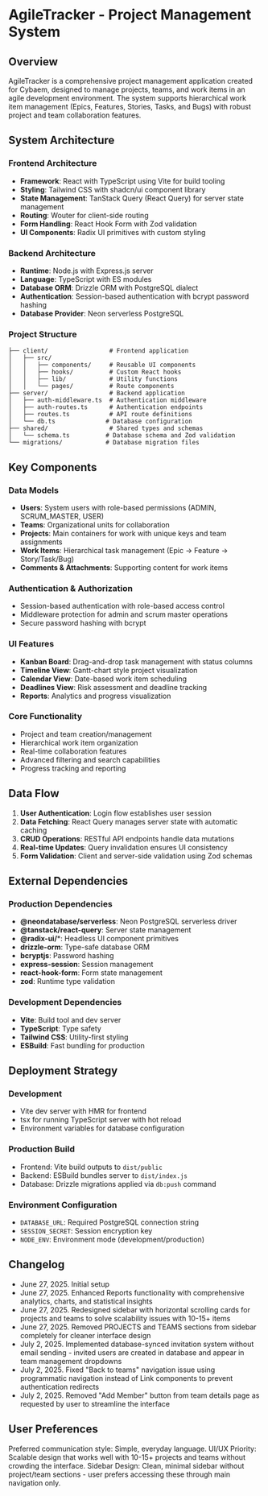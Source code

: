 # AgileTracker - Project Management System

## Overview

AgileTracker is a comprehensive project management application created for Cybaem, designed to manage projects, teams, and work items in an agile development environment. The system supports hierarchical work item management (Epics, Features, Stories, Tasks, and Bugs) with robust project and team collaboration features.

## System Architecture

### Frontend Architecture
- **Framework**: React with TypeScript using Vite for build tooling
- **Styling**: Tailwind CSS with shadcn/ui component library
- **State Management**: TanStack Query (React Query) for server state management
- **Routing**: Wouter for client-side routing
- **Form Handling**: React Hook Form with Zod validation
- **UI Components**: Radix UI primitives with custom styling

### Backend Architecture
- **Runtime**: Node.js with Express.js server
- **Language**: TypeScript with ES modules
- **Database ORM**: Drizzle ORM with PostgreSQL dialect
- **Authentication**: Session-based authentication with bcrypt password hashing
- **Database Provider**: Neon serverless PostgreSQL

### Project Structure
```
├── client/                 # Frontend application
│   ├── src/
│   │   ├── components/     # Reusable UI components
│   │   ├── hooks/          # Custom React hooks
│   │   ├── lib/            # Utility functions
│   │   └── pages/          # Route components
├── server/                 # Backend application
│   ├── auth-middleware.ts  # Authentication middleware
│   ├── auth-routes.ts      # Authentication endpoints
│   ├── routes.ts           # API route definitions
│   └── db.ts              # Database configuration
├── shared/                 # Shared types and schemas
│   └── schema.ts          # Database schema and Zod validation
└── migrations/            # Database migration files
```

## Key Components

### Data Models
- **Users**: System users with role-based permissions (ADMIN, SCRUM_MASTER, USER)
- **Teams**: Organizational units for collaboration
- **Projects**: Main containers for work with unique keys and team assignments
- **Work Items**: Hierarchical task management (Epic → Feature → Story/Task/Bug)
- **Comments & Attachments**: Supporting content for work items

### Authentication & Authorization
- Session-based authentication with role-based access control
- Middleware protection for admin and scrum master operations
- Secure password hashing with bcrypt

### UI Features
- **Kanban Board**: Drag-and-drop task management with status columns
- **Timeline View**: Gantt-chart style project visualization
- **Calendar View**: Date-based work item scheduling
- **Deadlines View**: Risk assessment and deadline tracking
- **Reports**: Analytics and progress visualization

### Core Functionality
- Project and team creation/management
- Hierarchical work item organization
- Real-time collaboration features
- Advanced filtering and search capabilities
- Progress tracking and reporting

## Data Flow

1. **User Authentication**: Login flow establishes user session
2. **Data Fetching**: React Query manages server state with automatic caching
3. **CRUD Operations**: RESTful API endpoints handle data mutations
4. **Real-time Updates**: Query invalidation ensures UI consistency
5. **Form Validation**: Client and server-side validation using Zod schemas

## External Dependencies

### Production Dependencies
- **@neondatabase/serverless**: Neon PostgreSQL serverless driver
- **@tanstack/react-query**: Server state management
- **@radix-ui/***: Headless UI component primitives
- **drizzle-orm**: Type-safe database ORM
- **bcryptjs**: Password hashing
- **express-session**: Session management
- **react-hook-form**: Form state management
- **zod**: Runtime type validation

### Development Dependencies
- **Vite**: Build tool and dev server
- **TypeScript**: Type safety
- **Tailwind CSS**: Utility-first styling
- **ESBuild**: Fast bundling for production

## Deployment Strategy

### Development
- Vite dev server with HMR for frontend
- tsx for running TypeScript server with hot reload
- Environment variables for database configuration

### Production Build
- Frontend: Vite build outputs to `dist/public`
- Backend: ESBuild bundles server to `dist/index.js`
- Database: Drizzle migrations applied via `db:push` command

### Environment Configuration
- `DATABASE_URL`: Required PostgreSQL connection string
- `SESSION_SECRET`: Session encryption key
- `NODE_ENV`: Environment mode (development/production)

## Changelog

- June 27, 2025. Initial setup
- June 27, 2025. Enhanced Reports functionality with comprehensive analytics, charts, and statistical insights
- June 27, 2025. Redesigned sidebar with horizontal scrolling cards for projects and teams to solve scalability issues with 10-15+ items
- June 27, 2025. Removed PROJECTS and TEAMS sections from sidebar completely for cleaner interface design
- July 2, 2025. Implemented database-synced invitation system without email sending - invited users are created in database and appear in team management dropdowns
- July 2, 2025. Fixed "Back to teams" navigation issue using programmatic navigation instead of Link components to prevent authentication redirects
- July 2, 2025. Removed "Add Member" button from team details page as requested by user to streamline the interface

## User Preferences

Preferred communication style: Simple, everyday language.
UI/UX Priority: Scalable design that works well with 10-15+ projects and teams without crowding the interface.
Sidebar Design: Clean, minimal sidebar without project/team sections - user prefers accessing these through main navigation only.